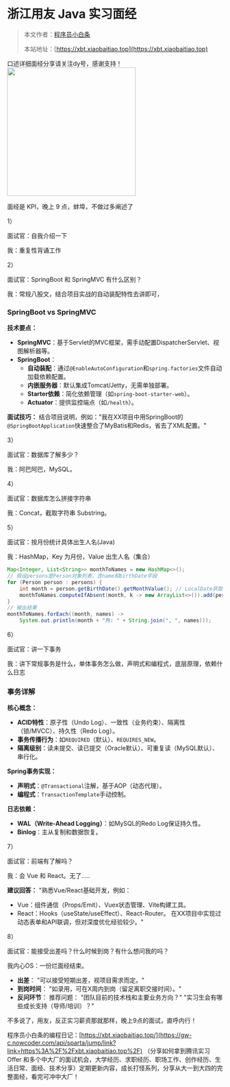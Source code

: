 # 浙江用友 Java 实习面经

> 本文作者：[程序员小白条](https://github.com/luoye6)
>
> 本站地址：[https://xbt.xiaobaitiao.top](https://xbt.xiaobaitiao.top)

口述详细面经分享请关注dy号，感谢支持！
<img src="https://pic.yupi.icu/5563/202507082004834.png" width="300" height="300" />

面经是 KPI，晚上 9 点，蚌埠，不做过多阐述了

1）

面试官：自我介绍一下

我：重复性背诵工作

2）

面试官：SpringBoot 和 SpringMVC  有什么区别？

我：常规八股文，结合项目实战的自动装配特性去讲即可，

###  SpringBoot vs SpringMVC

**技术要点：**

- **SpringMVC**：基于Servlet的MVC框架，需手动配置DispatcherServlet、视图解析器等。
- **SpringBoot**：
  - **自动装配**：通过`@EnableAutoConfiguration`和`spring.factories`文件自动加载依赖配置。
  - **内嵌服务器**：默认集成Tomcat/Jetty，无需单独部署。
  - **Starter依赖**：简化依赖管理（如`spring-boot-starter-web`）。
  - **Actuator**：提供监控端点（如`/health`）。

**面试技巧：**
结合项目说明，例如："我在XX项目中用SpringBoot的`@SpringBootApplication`快速整合了MyBatis和Redis，省去了XML配置。"

3）

面试官：数据库了解多少？

我：阿巴阿巴，MySQL。

4） 

面试官：数据库怎么拼接字符串

我：Concat，截取字符串 Substring。

5）

面试官：按月份统计具体出生人名(Java)

我：HashMap，Key 为月份，Value 出生人名（集合）

```java
Map<Integer, List<String>> monthToNames = new HashMap<>();
// 假设persons是Person对象列表，含name和birthDate字段
for (Person person : persons) {
    int month = person.getBirthDate().getMonthValue(); // LocalDate获取月份
    monthToNames.computeIfAbsent(month, k -> new ArrayList<>()).add(person.getName());
}
// 输出结果
monthToNames.forEach((month, names) -> 
    System.out.println(month + "月: " + String.join(", ", names)));
```



6）

面试官：讲一下事务

我：讲下常规事务是什么，单体事务怎么做，声明式和编程式，底层原理，依赖什么日志

### 事务详解

**核心概念：**

- **ACID特性**：原子性（Undo Log）、一致性（业务约束）、隔离性（锁/MVCC）、持久性（Redo Log）。
- **事务传播行为**：如`REQUIRED`（默认）、`REQUIRES_NEW`。
- **隔离级别**：读未提交、读已提交（Oracle默认）、可重复读（MySQL默认）、串行化。

**Spring事务实现：**

- **声明式**：`@Transactional`注解，基于AOP（动态代理）。
- **编程式**：`TransactionTemplate`手动控制。

**日志依赖：**

- **WAL（Write-Ahead Logging）**：如MySQL的Redo Log保证持久性。
- **Binlog**：主从复制和数据恢复。

7）

面试官：前端有了解吗？

我：会 Vue 和 React。无了.....

**建议回答：**
"熟悉Vue/React基础开发，例如：

- Vue：组件通信（Props/Emit）、Vuex状态管理、Vite构建工具。
- React：Hooks（useState/useEffect）、React-Router。
  在XX项目中实现过动态表单和API联调，但对深度优化经验较少。"

8）

面试官：能接受出差吗？什么时候到岗？有什么想问我的吗？

我内心OS：一份烂面经结束。

- **出差**：
  "可以接受短期出差，视项目需求而定。"
- **到岗时间**：
  "如录用，可在X周内到岗（留足离职交接时间）。"
- **反问环节**：
  推荐问题：
  "团队目前的技术栈和主要业务方向？"
  "实习生会有哪些成长支持（导师/培训）？"

不多说了，用友，反正实习薪资那就那样，晚上9点的面试，直呼内行！

程序员小白条的编程日记：[https://xbt.xiaobaitiao.top/](https://gw-c.nowcoder.com/api/sparta/jump/link?link=https%3A%2F%2Fxbt.xiaobaitiao.top%2F) （分享如何拿到腾讯实习 Offer 和多个中大厂的面试机会，大学经历、求职经历、职场工作、创作经历、生活日常、面经、技术分享）定期更新内容，成长打怪系列，分享从大一到大四的完整面经，看完可冲中大厂！

